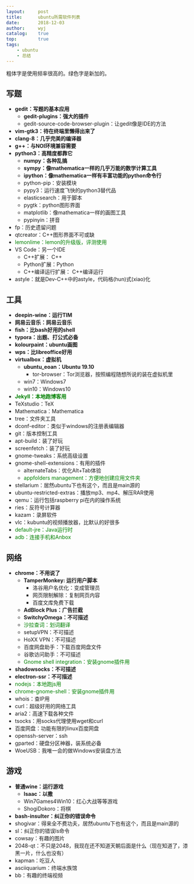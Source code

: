 ```yaml
---
layout:		post
title:		ubuntu所需软件列表
date:		2018-12-03
author:		wyj
catalog:	true
top:		true
tags:
    - ubuntu
    - 总结
---
```


粗体字是使用频率很高的。绿色字是新加的。

<style>
.New{
	color: green;
}
</style>

写题
---
- **gedit：写题的基本应用**
	- **gedit-plugins：强大的插件**
    - gedit-source-code-browser-plugin：让gedit像是IDE的方法
- **vim-gtk3：待在终端里懒得出来了**
- **clang-8：几乎完美的编译器**
- **g++：与NOI环境兼容需要**
- **python3：高精度都靠它**
	- **numpy：各种乱搞**
    - **sympy：像mathematica一样的几乎万能的数学计算工具**
    - **ipython：像mathematica一样有丰富功能的python命令行**
    - python-pip：安装模块
    - pypy3：运行速度飞快的python3替代品
	- elasticsearch：用于脚本
    - pygtk：python图形界面
    - matplotlib：像mathematica一样的画图工具
    - pypinyin：拼音
- fp：历史遗留问题
- qtcreator：C++图形界面不可或缺
- <div class="New">lemonlime：lemon的升级版，评测使用</div>
- VS Code：另一个IDE
	- C++扩展： C++
    - Python扩展：Python
    - C++编译运行扩展： C++编译运行
- astyle：就是Dev-C++中的astyle，代码格(hun)式(xiao)化

工具
---
- **deepin-wine：运行TIM**
- **网易云音乐：网易云音乐**
- **fish：比bash好用的shell**
- **typora：出题、打公式必备**
- **kolourpaint：ubuntu画图**
- **wps：比libreoffice好用**
- **virtualbox：虚拟机**
	- **ubuntu_eoan：Ubuntu 19.10**
		- tor-browser：Tor浏览器，按照编程随想所说的装在虚拟机里
	- win7：Windows7
    - win10：Windows10
- <div class="New"><strong>Jekyll：本地跑博客用</strong></div>
- TeXstudio：TeX
- Mathematica：Mathematica
- tree：文件夹工具
- dconf-editor：类似于windows的注册表编辑器
- git：版本控制工具
- apt-build：装了好玩
- screenfetch：装了好玩
- gnome-tweaks：系统高级设置
- gnome-shell-extensions：有用的插件
	- alternateTabs：优化Alt+Tab体验
	- <div class="New">appfolders management：方便地创建应用文件夹</div>
- stellarium：居然ubuntu下也有这个，而且是main源的
- ubuntu-restricted-extras：播放mp3、mp4、解压RAR使用
- qemu：运行包括raspberry pi在内的操作系统
- ries：反符号计算器
- kazam：录屏软件
- vlc：kubuntu的视频播放器，比默认的好很多
- <div class="New">default-jre：Java运行时</div>
- <div class="New">adb：连接手机和Anbox</div>

网络
---
- **chrome：不用说了**
	- **TamperMonkey: 运行用户脚本**
    	- 洛谷用户名优化：变成管理员
        - 网页限制解除：复制网页内容
        - 百度文库免费下载
    - **AdBlock Plus：广告拦截**
    - **SwitchyOmega：不可描述**
    - <div class="New">沙拉查词：划词翻译</div>
	- setupVPN：不可描述
    - HoXX VPN：不可描述
    - 百度网盘助手：下载百度网盘文件
    - 谷歌访问助手：不可描述
    - <div class="New">Gnome shell integration：安装gnome插件用</div>
- **shadowsocks：不可描述**
- **electron-ssr：不可描述**
- <div class="New">nodejs：本地跑js用</div>
- <div class="New">chrome-gnome-shell：安装gnome插件用</div>
- whois：查IP用
- curl：超级好用的网络工具
- aria2：高速下载各种文件
- tsocks：用socks代理使用wget和curl
- 百度网盘：功能有限的linux百度网盘
- openssh-server：ssh
- gparted：硬盘分区神器，装系统必备
- WoeUSB：我唯一会的做Windows安装盘方法

游戏
---
- **普通wine：运行游戏**
	- **Isaac：以撒**
	- Win7Games4Win10：红心大战等等游戏
    - ShogiDokoro：将棋
- **bash-insulter：纠正你的错误命令**
- shogivar：得来全不费功夫，居然ubuntu下也有这个，而且是main源的
- sl：纠正你的错误ls命令
- cowsay：有趣的图片
- 2048-qt：不只是2048，我现在还不知道天朝后面是什么（现在知道了，漆黑一片，什么也没有）
- kapman：吃豆人
- asciiquarium：终端水族馆
- bb：有趣的终端视频

